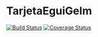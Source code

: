 # TarjetaEguiGelm
[![Build Status](https://travis-ci.org/nachoeguiaz/TarjetaEguiGelm.svg?branch=master)](https://travis-ci.org/nachoeguiaz/TarjetaEguiGelm)
[![Coverage Status](https://coveralls.io/repos/github/nachoeguiaz/TarjetaEguiGelm/badge.svg?branch=master)](https://coveralls.io/github/nachoeguiaz/TarjetaEguiGelm?branch=master)
